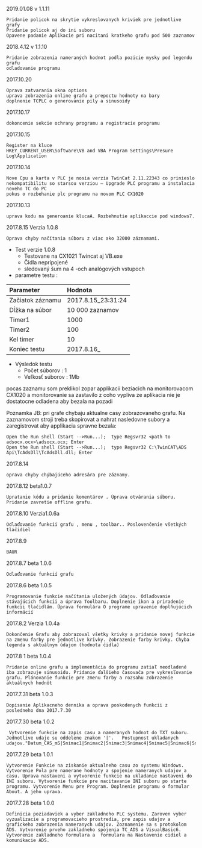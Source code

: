 2019.01.08 v 1.1.11

    Pridanie policok na skrytie vykreslovanych kriviek pre jednotlive grafy
    Pridanie policok aj do ini suboru
    Opavene padanie Aplikacie pri nacitani kratkeho grafu pod 500 zaznamov
       
    

2018.4.12  v 1.1.10

    Pridanie zobrazenia nameraných hodnot podla pozicie mysky pod legendu grafu
    odladovanie programu
    
2017.10.20

    Oprava zatvarania okna options
    uprava zobrazenia online grafu a prepoctu hodnoty na bary
    doplnenie TCPLC o generovanie pily a sinusoidy
    
2017.10.17

    dokoncenie sekcie ochrany programu a registracie programu
    
2017.10.15

    Register na kluce
    HKEY_CURRENT_USER\Software\VB and VBA Program Settings\Presure Log\Application

2017.10.14

    Nove Cpu a karta v PLC je nosia verzia TwinCat 2.11.22343 co prinieslo nekompatibilitu so starsou verziou – Upgrade PLC programu a instalacia noveho TC do PC
    pokus o rozbehanie plc programu na novom PLC CX1020   	     

2017.10.13

    uprava kodu na generoanie klucaA. Rozbehnutie aplikaccie pod windows7.

2017.8.15   Verzia 1.0.8

    Oprava chyby načítania súboru z viac ako 32000 záznamami.

* Test verzie 1.0.8
    - Testovane na CX1021 Twincat aj VB.exe
    - Čidla nepripojené
    - sledovaný šum na 4 -och analógových vstupoch
* parametre testu :

| Parameter    | Hodnota     |
| :------------- | :------------- |
| Začiatok záznamu | 2017.8.15_23:31:24 |
| Dĺžka na súbor   | 10 000 zaznamov    |
| Timer1           | 1000               |
| Timer2           | 100                |
| Kel timer        | 10                 |
| Koniec testu     | 2017.8.16_         |


* Výsledok testu
  - Počet súborov 	: 1  
  - Veľkosť súborov	: 1Mb

pocas zaznamu som preklikol zopar applikacii beziacich na monitorovacom CX1020 a monitorovanie sa zastavilo z coho vypliva ze aplikacia nie je dostatocne odladena aby bezala na pozadi

Poznamka JB: pri grafe chybaju aktualne casy zobrazovaneho grafu.
Na zaznamovom stroji treba skopirovat a nahrat nasledovne subory a zaregistrovat aby applikacia spravne bezala:

    Open the Run shell (Start -->Run...);  type Regsvr32 <path to adsocx.ocx>\adsocx.ocx; Enter
    Open the Run shell (Start -->Run...);  type Regsvr32 C:\TwinCAT\ADS Api\TcAdsDll\TcAdsDll.dll; Enter

2017.8.14

    oprava chyby chýbajúceho adresára pre záznamy.

2017.8.12   beta1.0.7

    Upratanie kódu a pridanie komentárov . Úprava otvárania súboru. Pridanie zavretie offline grafu.

2017.8.10   Verzia1.0.6a

    Odlaďovanie funkcii grafu , menu , toolbar.. Poslovenčenie všetkých tlačidiel    

2017.8.9

    BAUR
    
2017.8.7   beta 1.0.6

    Odlaďovanie funkcií grafu

 2017.8.6   beta 1.0.5

    Programovanie funkcie načítania uložených údajov. Odlaďovanie stávajúcich funkcii a úprava Toolbaru. Doplnenie ikon a priradenie funkcii tlačidlám. Úprava formulára O programe upravenie doplňujúcich informácií

2017.8.2   Verzia 1.0.4a

    Dokončenie Grafu aby zobrazoval všetky krivky a pridanie novej funkcie na zmenu farby pre jednotlive krivky. Zobrazenie farby krivky. Chyba legenda s aktuálnym údajom (hodnota čidla)

2017.8 1   beta 1.0.4

    Pridanie online grafu a implementácia do programu zatiaľ neodladené iba zobrazuje sinusoidu. Pridanie ďalšieho časovača pre vykresľovanie grafu. Plánovanie funkcie pre zmenu farby a rozsahu zobrazenie aktuálnych hodnôt

2017.7.31	beta 1.0.3

    Dopisanie Aplikacneho dennika a oprava poskodenych funkcii z posledneho dna 2017.7.30

2017.7.30  beta 1.0.2

	 Vytvorenie funkcie na zapis casu a nameranych hodnot do TXT suboru. Jednotlive udaje su oddelene znakom '|'.   Postupnost ukladanych udajov."Datum_CAS_mS|Snimac1|Snimac2|Snimac3|Snimac4|Snimac5|Snimac6|Snimac7|Snimac8"

2017.7.29   beta 1.0.1

	Vytvorenie Funkcie na ziskanie aktualneho casu zo systemu Windows. Vytvorenie Pola pre namerane hodnoty a spojenie nameranych udajov a casu. Uprava nastaveni a vytvorenie funkcie na ukladanie nastaveni do INI suboru. Vytvorenie funkcie pre nacitavanie INI suboru po starte programu. Vytvorenie Menu pre Program. Doplnenie programu o formular About. A jeho uprava.

2017.7.28	  beta 1.0.0

	Definicia poziadaviek a vyber zakladneho PLC systemu. Zaroven vyber vyzualizacie a programovacieho prostredia, pre zapis udajov a grafickeho zobrazenia nameranych udajov. Zoznamenie sa s protokolom ADS. Vytvorenie prveho zakladneho spojenia TC_ADS a VisualBasic6. Vytvorenie zakladneho formulara a  formulara na Nastavenie cidiel a komunikacie ADS.













